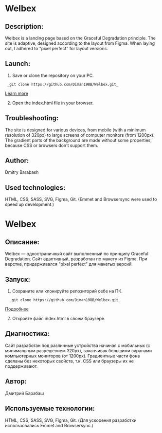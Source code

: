 # Welbex

## Description:
Welbex is a landing page based on the Graceful Degradation principle. The site is adaptive, designed according to the layout from Figma. When laying out, I adhered to "pixel perfect" for layout versions.

## Launch:
1. Save or clone the repository on your PC. 
```
 _git clone https://github.com/Diman198B/Welbex.git_ 
```
[Learn more](https://git-scm.com/book/ru/v2/Приложение-C%3A-Команды-Git-Клонирование-и-создание-репозиториев)

2. Open the index.html file in your browser.

## Troubleshooting:
The site is designed for various devices, from mobile (with a minimum resolution of 320px) to large screens of computer monitors (from 1200px). The gradient parts of the background are made without some properties, because CSS or browsers don't support them.

## Author:
Dmitry Barabash
 
## Used technologies:
HTML, CSS, SASS, SVG, Figma, Git. (Emmet and Browsersync were used to speed up development.)




# Welbex

## Описание:
Welbex — одностраничный сайт выполненный по принципу Graceful Degradation. Сайт адаптивный, разработан по макету из Figma. При верстке, придерживался "pixel perfect" для макетых версий. 

## Запуск: 
1. Сохраните или клонируйте репозиторий себе на ПК.  
```
  _git clone https://github.com/Diman198B/Welbex.git_   
```
[Подробнее](https://git-scm.com/book/ru/v2/Приложение-C%3A-Команды-Git-Клонирование-и-создание-репозиториев)

2. Откройте файл index.html в своем браузере.

## Диагностика:
Сайт разработан под различные устройства начиная с мобильных (с минимальным разрешением 320px), заканчивая большими экранами компьютерных мониторов (от 1200px). Градиентные части фона сделаны без некоторых свойств, т.к. CSS или браузеры их не поддерживают.

## Автор:
Дмитрий Барабаш
 
## Используемые технологии:
HTML, CSS, SASS, SVG, Figma, Git. (Для ускорения разработки использовались Emmet and Browsersync.)
